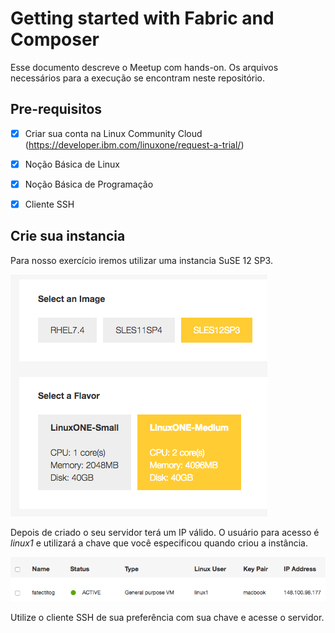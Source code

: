 # Getting started with Fabric and Composer

Esse documento descreve o Meetup com hands-on. Os arquivos necessários para a execução se encontram neste repositório.



## Pre-requisitos

- [x] Criar sua conta na Linux Community Cloud (https://developer.ibm.com/linuxone/request-a-trial/)
- [x] Noção Básica de Linux
- [x] Noção Básica de Programação
- [x] Cliente SSH



## Crie sua instancia

Para nosso exercício iremos utilizar uma instancia SuSE 12 SP3.

![](https://raw.githubusercontent.com/titogarrido/meetup-hands-on/master/img/flavor.png)

Depois de criado o seu servidor terá um IP válido. O usuário para acesso é *linux1* e utilizará a chave que você especificou quando criou a instância.

![](https://raw.githubusercontent.com/titogarrido/meetup-hands-on/master/img/server.png)



Utilize o cliente SSH de sua preferência com sua chave e acesse o servidor.